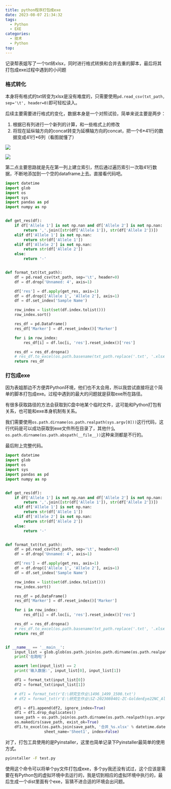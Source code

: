 ```yaml
---
title: python程序打包成exe
date: 2023-08-07 21:34:32
tags:
  - Python
  - EXE
categories:
  - 技术
  - Python
top:
---
```


记录帮表姐写了一个txt转xlsx，同时进行格式转换和合并去重的脚本，最后将其打包成exe过程中遇到的小问题

<!--more-->

### 格式转化

本身将有格式的txt转变为xlsx是没有难度的，只需要使用`pd.read_csv(txt_path, sep='\t', header=0)`即可轻松读入。

后续主要需要进行格式的变化，数据本身是一个对照试验，简单来说主要是两步：

1. 根据已有列进行一个新列的计算，和一些格式上的修改
2. 将现在延纵轴方向的concat转变为延横轴方向的concat，把一个6\*41行的数据变成41行\*6列（看图就懂了）

![](https://zchsakura-blog.oss-cn-beijing.aliyuncs.com/202308072153783.png)

![](https://zchsakura-blog.oss-cn-beijing.aliyuncs.com/202308072154838.png)

第二点主要思路就是先在第一列上建立索引，然后通过遍历索引一次取41行数据，不断地添加到一个空的dataframe上去。直接看代码吧。

```python
import datetime
import glob
import os
import sys
import pandas as pd
import numpy as np


def get_res(df):
    if df['Allele 1'] is not np.nan and df['Allele 2'] is not np.nan:
        return ','.join([str(df['Allele 1']), str(df['Allele 2'])])
    elif df['Allele 1'] is not np.nan:
        return str(df['Allele 1'])
    elif df['Allele 2'] is not np.nan:
        return str(df['Allele 2'])
    else:
        return '-'


def format_txt(txt_path):
    df = pd.read_csv(txt_path, sep='\t', header=0)
    df = df.drop('Unnamed: 4', axis=1)

    df['res'] = df.apply(get_res, axis=1)
    df = df.drop(['Allele 1', 'Allele 2'], axis=1)
    df = df.set_index('Sample Name')

    row_index = list(set(df.index.tolist()))
    row_index.sort()

    res_df = pd.DataFrame()
    res_df['Marker'] = df.reset_index()['Marker']

    for i in row_index:
        res_df[i] = df.loc[i, 'res'].reset_index()['res']

    res_df = res_df.dropna()
    # res_df.to_excel(os.path.basename(txt_path.replace('.txt', '.xlsx')), sheet_name='Sheet1', index=False)
    return res_df
```

### 打包成exe

因为表姐那边不方便弄Python环境，他们也不太会用，所以我尝试直接将这个简单的脚本打包成exe。过程中遇到的最大的问题就是获取exe所在路径。

有很多获取路径的方法会获取到C盘中地某个临时文件，这可能和Python打包有关系，也可能和exe本身机制有关系。

我们需要使用`os.path.dirname(os.path.realpath(sys.argv[0]))`这行代码，这行代码是可以成功获取到exe文件所在目录了，其他什么`os.path.dirname(os.path.abspath(__file__))`这种亲测都是不行的。

最后附上完整代码。

```python
import datetime
import glob
import os
import sys
import pandas as pd
import numpy as np


def get_res(df):
    if df['Allele 1'] is not np.nan and df['Allele 2'] is not np.nan:
        return ','.join([str(df['Allele 1']), str(df['Allele 2'])])
    elif df['Allele 1'] is not np.nan:
        return str(df['Allele 1'])
    elif df['Allele 2'] is not np.nan:
        return str(df['Allele 2'])
    else:
        return '-'


def format_txt(txt_path):
    df = pd.read_csv(txt_path, sep='\t', header=0)
    df = df.drop('Unnamed: 4', axis=1)

    df['res'] = df.apply(get_res, axis=1)
    df = df.drop(['Allele 1', 'Allele 2'], axis=1)
    df = df.set_index('Sample Name')

    row_index = list(set(df.index.tolist()))
    row_index.sort()

    res_df = pd.DataFrame()
    res_df['Marker'] = df.reset_index()['Marker']

    for i in row_index:
        res_df[i] = df.loc[i, 'res'].reset_index()['res']

    res_df = res_df.dropna()
    # res_df.to_excel(os.path.basename(txt_path.replace('.txt', '.xlsx')), sheet_name='Sheet1', index=False)
    return res_df


if __name__ == '__main__':
    input_list = glob.glob(os.path.join(os.path.dirname(os.path.realpath(sys.argv[0])), 'input/*.txt'))
    print('在跑啦')

    assert len(input_list) == 2
    print('输入数据:', input_list[0], input_list[1])

    df1 = format_txt(input_list[0])
    df2 = format_txt(input_list[1])

    # df1 = format_txt(r'E:\研究生作业\1496_1499_1500.txt')
    # df2 = format_txt(r'E:\研究生作业\SZ-2023080401-ZC-GoldenEye22NC_Allele Table.txt')

    df1 = df1.append(df2, ignore_index=True)
    df1 = df1.drop_duplicates()
    save_path = os.path.join(os.path.dirname(os.path.realpath(sys.argv[0])), 'output')
    os.makedirs(save_path, exist_ok=True)
    df1.to_excel(os.path.join(save_path, '合并_%s.xlsx' % datetime.datetime.now().strftime('%Y_%m_%d_%H_%M_%S')),
                 sheet_name='Sheet1', index=False)

```

对了，打包工具使用的是Pyinstaller，这里也简单记录下Pyinstaller最简单的使用方式。

```cmd
pyinstaller -F test.py
```

使用这个命令可以将单个py文件打包成exe，多个py我还没有试过，这个应该是需要在有Python包的虚拟环境中去运行的，我是切到相应的虚拟环境中执行的，最后生成一个dist里面有个exe，盲猜不进合适的环境会出问题。
